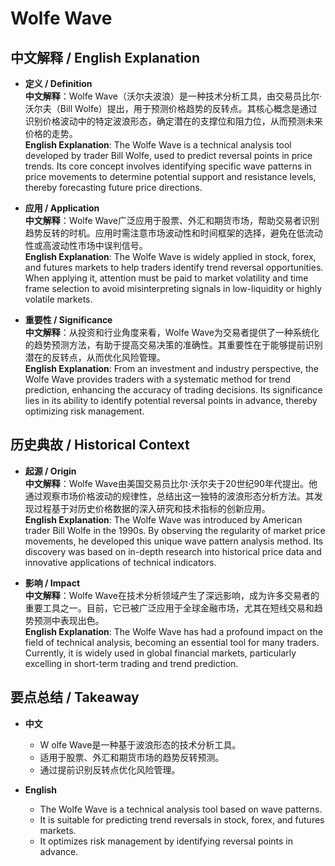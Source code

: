 # Wolfe Wave

## 中文解释 / English Explanation

* **定义 / Definition**  
  **中文解释**：Wolfe Wave（沃尔夫波浪）是一种技术分析工具，由交易员比尔·沃尔夫（Bill Wolfe）提出，用于预测价格趋势的反转点。其核心概念是通过识别价格波动中的特定波浪形态，确定潜在的支撑位和阻力位，从而预测未来价格的走势。  
  **English Explanation**: The Wolfe Wave is a technical analysis tool developed by trader Bill Wolfe, used to predict reversal points in price trends. Its core concept involves identifying specific wave patterns in price movements to determine potential support and resistance levels, thereby forecasting future price directions.

* **应用 / Application**  
  **中文解释**：Wolfe Wave广泛应用于股票、外汇和期货市场，帮助交易者识别趋势反转的时机。应用时需注意市场波动性和时间框架的选择，避免在低流动性或高波动性市场中误判信号。  
  **English Explanation**: The Wolfe Wave is widely applied in stock, forex, and futures markets to help traders identify trend reversal opportunities. When applying it, attention must be paid to market volatility and time frame selection to avoid misinterpreting signals in low-liquidity or highly volatile markets.

* **重要性 / Significance**  
  **中文解释**：从投资和行业角度来看，Wolfe Wave为交易者提供了一种系统化的趋势预测方法，有助于提高交易决策的准确性。其重要性在于能够提前识别潜在的反转点，从而优化风险管理。  
  **English Explanation**: From an investment and industry perspective, the Wolfe Wave provides traders with a systematic method for trend prediction, enhancing the accuracy of trading decisions. Its significance lies in its ability to identify potential reversal points in advance, thereby optimizing risk management.

## 历史典故 / Historical Context

* **起源 / Origin**  
  **中文解释**：Wolfe Wave由美国交易员比尔·沃尔夫于20世纪90年代提出。他通过观察市场价格波动的规律性，总结出这一独特的波浪形态分析方法。其发现过程基于对历史价格数据的深入研究和技术指标的创新应用。  
  **English Explanation**: The Wolfe Wave was introduced by American trader Bill Wolfe in the 1990s. By observing the regularity of market price movements, he developed this unique wave pattern analysis method. Its discovery was based on in-depth research into historical price data and innovative applications of technical indicators.

* **影响 / Impact**  
  **中文解释**：Wolfe Wave在技术分析领域产生了深远影响，成为许多交易者的重要工具之一。目前，它已被广泛应用于全球金融市场，尤其在短线交易和趋势预测中表现出色。  
  **English Explanation**: The Wolfe Wave has had a profound impact on the field of technical analysis, becoming an essential tool for many traders. Currently, it is widely used in global financial markets, particularly excelling in short-term trading and trend prediction.

## 要点总结 / Takeaway

* **中文**  
  - W olfe Wave是一种基于波浪形态的技术分析工具。
  - 适用于股票、外汇和期货市场的趋势反转预测。
  - 通过提前识别反转点优化风险管理。

* **English**  
  - The Wolfe Wave is a technical analysis tool based on wave patterns.
  - It is suitable for predicting trend reversals in stock, forex, and futures markets.
  - It optimizes risk management by identifying reversal points in advance.